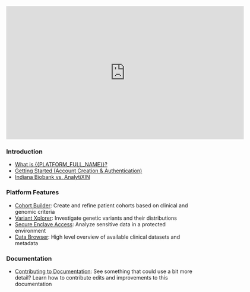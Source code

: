 <iframe src="https://indiana-my.sharepoint.com/personal/emmakou_iu_edu/_layouts/15/embed.aspx?UniqueId=dcb6932a-680e-4099-beef-1541db01284f&embed=%7B%22ust%22%3Afalse%2C%22hv%22%3A%22CopyEmbedCode%22%7D&referrer=StreamWebApp&referrerScenario=EmbedDialog.Create" width="640" height="360" frameborder="0" scrolling="no" allowfullscreen title="Biobankvideo1 2.mp4"></iframe>

### Introduction

- [What is {{PLATFORM_FULL_NAME}}?](/guide/what-is-biobank.md)
- [Getting Started (Account Creation & Authentication)](/guide/getting-started.md)
- [Indiana Biobank vs. AnalytiXIN](/guide/biobank-vs-axin.md)

### Platform Features

- [Cohort Builder](/guide/cohort-builder.md): Create and refine patient cohorts based on clinical and genomic criteria
- [Variant Xplorer](/guide/variant-explorer.md): Investigate genetic variants and their distributions
- [Secure Enclave Access](/guide/secure-enclave-access.md): Analyze sensitive data in a protected environment
- [Data Browser](/guide/data-browser.md): High level overview of available clinical datasets and metadata

### Documentation

- [Contributing to Documentation](/guide/contributing.md): See something that could use a bit more detail? Learn how to contribute edits and improvements to this documentation

